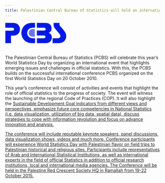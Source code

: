 ```yaml
---
title: Palestinian Central Bureau of Statistics will hold an international event to celebrate World Statistics Day 2015
---
```

<img src="/images/PCBS_logo.jpg" alt="Palestinian Central Bureau of Statistics" style="width:200px"><br><br>

The Palestinian Central Bureau of Statistics (PCBS) will celebrate this year’s World Statistics Day by organizing an international event that highlights emerging issues and challenges in official statistics. With this, the PCBS builds on the successful international conference PCBS organized on the first World Statistics Day on 20 October 2010.

This year’s conference will consist of activities and events that highlight the role of official statistics to the progress of society. The event will witness the launching of the regional Code of Practices (COP). It will also highlight the <a href="http://unstats.un.org/sdgs/" target="_blank">Sustainable Development Goal indicators  from different views and perspectives, emphasize future core competencies in National Statistics (i.e. data visualization, utilization of big data, spatial data), discuss strategies to cope with information revolution and focus on advance innovation and analysis.

The conference will include reputable keynote speakers, panel discussions, data visualization shows, videos and much more. Conference participants will experience World Statistics Day with Palestinian flavor on field trips to Palestinian historical and religious sites. Participants include representatives of Arab and International Statistical Institutions, as well as international experts in the field of official Statistics in addition to official research institutions, local and international media agencies. The Conference will be held in the Palestine Red Crescent Society HQ in Ramallah from 19-22 October 2015.    
